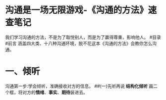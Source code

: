 # 沟通是一场无限游戏-《沟通的方法》速查笔记
我们学习沟通的方法，不是为了取悦别人，而是为了赢得尊重，影响他人。
#目录
#前言
涵盖四大类、十八种沟通环境，脱不花这本《沟通的方法》会教你怎么沟通。
# 一、倾听
沟通第一步:学会倾听，准确接收对方的信息。
##(一)先听再说
**结构化倾听**
画二个框，将对方的**情绪**、**事实**、**期待**装进去。
